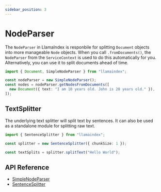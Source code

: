 ```yaml
---
sidebar_position: 3
---
```


# NodeParser

The `NodeParser` in LlamaIndex is responbile for splitting `Document` objects into more manageable `Node` objects. When you call `.fromDocuments()`, the `NodeParser` from the `ServiceContext` is used to do this automatically for you. Alternatively, you can use it to split documents ahead of time.

```typescript
import { Document, SimpleNodeParser } from "llamaindex";

const nodeParser = new SimpleNodeParser();
const nodes = nodeParser.getNodesFromDocuments([
  new Document({ text: "I am 10 years old. John is 20 years old." }),
]);
```

## TextSplitter

The underlying text splitter will split text by sentences. It can also be used as a standalone module for splitting raw text.

```typescript
import { SentenceSplitter } from "llamaindex";

const splitter = new SentenceSplitter({ chunkSize: 1 });

const textSplits = splitter.splitText("Hello World");
```

## API Reference

- [SimpleNodeParser](../../api/classes/SimpleNodeParser.md)
- [SentenceSplitter](../../api/classes/SentenceSplitter.md)
